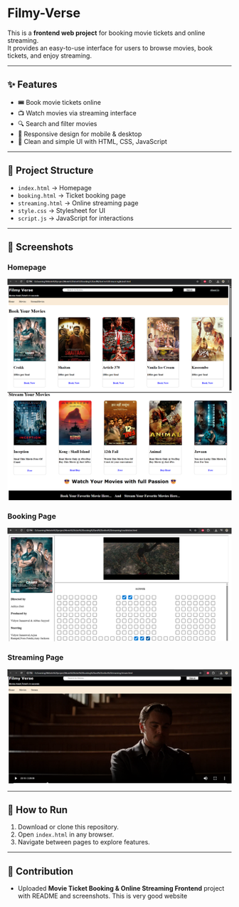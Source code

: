 # Filmy-Verse

This is a **frontend web project** for booking movie tickets and online streaming.  
It provides an easy-to-use interface for users to browse movies, book tickets, and enjoy streaming.

---

## ✨ Features
- 🎟️ Book movie tickets online  
- 📺 Watch movies via streaming interface  
- 🔍 Search and filter movies  
- 📱 Responsive design for mobile & desktop  
- 🎨 Clean and simple UI with HTML, CSS, JavaScript

---

## 📂 Project Structure
- `index.html` → Homepage  
- `booking.html` → Ticket booking page  
- `streaming.html` → Online streaming page  
- `style.css` → Stylesheet for UI  
- `script.js` → JavaScript for interactions  

---

## 📸 Screenshots

### Homepage
![Homepage](homepage.png)
![Homepage](homepage1.png)

### Booking Page
![Booking Page](booking.png)

### Streaming Page
![Streaming Page](streaming.png)

---

## 🚀 How to Run
1. Download or clone this repository.  
2. Open `index.html` in any browser.  
3. Navigate between pages to explore features.  

---

## 🤝 Contribution
- Uploaded **Movie Ticket Booking & Online Streaming Frontend** project with README and screenshots.
This is very good website 

